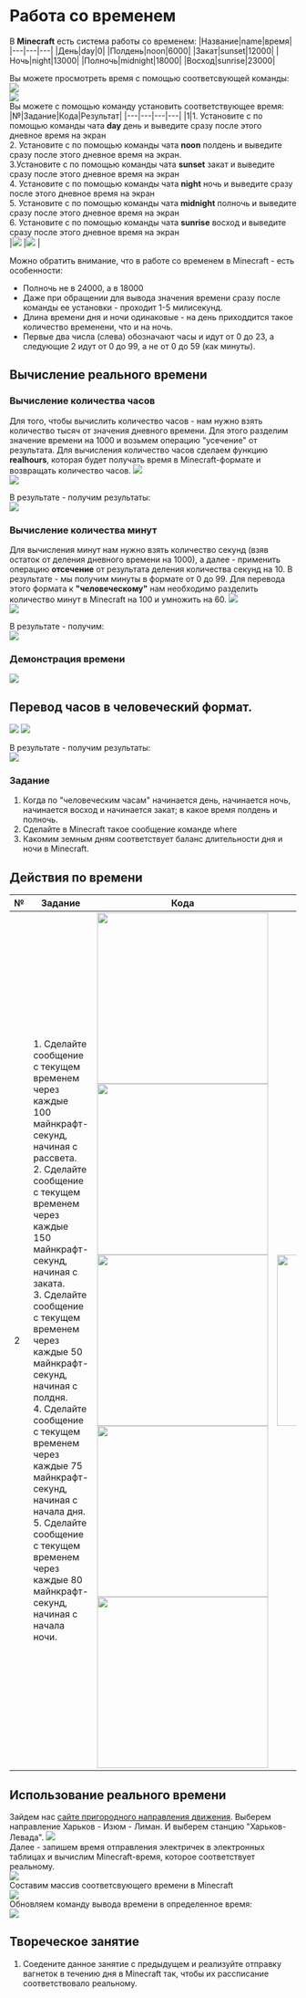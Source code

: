# Работа со временем
В **Minecraft** есть система работы со временем:
|Название|name|время|
|---|---|---|
|День|day|0|
|Полдень|noon|6000|	
|Закат|sunset‌|12000|
|Ночь|night|13000|
|Полночь|midnight|18000|
|Восход|sunrise‌|23000|
		
Вы можете просмотреть время с помощью соответсвующей команды:  
<img src = "img/time01.png">  
<img src = "img/time02.png">  
Вы можете с помощью команду установить соответствующее время:  
|№|Задание|Кода|Результат|
|---|---|---|---|
|1|1. Установите с по помощью команды чата **day** день и выведите сразу после этого дневное время на экран<br> 2. Установите с по помощью команды чата **noon** полдень и выведите сразу после этого дневное время на экран. <br> 3.Установите с по помощью команды чата **sunset‌** закат и выведите сразу после этого дневное время на экран<br>  4. Установите с по помощью команды чата **night** ночь и выведите сразу после этого дневное время на экран<br>5. Установите с по помощью команды чата **midnight** полночь и выведите сразу после этого дневное время на экран<br>  6. Установите с по помощью команды чата **sunrise‌** восход и выведите сразу после этого дневное время на экран<br> |<img src = "img/day01.png">  |<img src = "img/day02.png"> |


Можно обратить внимание, что в работе со временем в Minecraft - есть особенности: 
* Полночь не в 24000, а в 18000 
* Даже при обращении для вывода значения времени сразу после команды ее установки - проходит 1-5 милисекунд.
* Длина времени дня и ночи одинаковые - на день приходдится такое количество временени, что и на ночь.
* Первые два числа (слева) обозначают часы и идут от 0 до 23, а следующие 2 идут от 0 до 99, а не от 0 до 59 (как минуты).

## Вычисление реального времени
### Вычисление количества часов
Для того, чтобы вычислить количество часов - нам нужно взять количество тысяч от значения дневного времени. Для этого разделим значение времени на 1000 и возьмем операцию "усечение" от результата. Для вычисления количество часов сделаем функцию **realhours**, которая будет получать время в Minecraft-формате и возвращать количество часов.
<img src = "img/realhours01.png">  
<img src = "img/realhours02.png">  
  
В результате - получим результаты:  
<img src = "img/realhours03.png">  

### Вычисление количества минут
Для вычисления минут нам нужно взять количество секунд (взяв остаток от деления дневного времени на 1000), а далее - применить операцию **отсечение** от результата деления количества секунд на 10. В результате - мы получим минуты в формате от 0 до 99. Для перевода этого формата к **"человеческому"** нам необходимо разделить количество минут в Minecraft на 100 и умножить на 60.
<img src = "img/realminutes01.png">  
<img src = "img/realminutes02.png">  
  
В результате - получим:  
<img src = "img/realminutes03.png">  

### Демонстрация времени

<img src = "img/realtime01.png">  

## Перевод часов в человеческий формат.

<img src = "img/daytime01.png">  
<img src = "img/daytime02.png">  
  
В результате - получим результаты:  
<img src = "img/daytime03.png">  

### Задание
1. Когда по "человеческим часам" начинается день, начинается ночь, начинается восход и начинается закат; в какое время полдень и полночь. 
2. Сделайте в Minecraft такое сообщение команде where
3. Какомим земным дням соответствует баланс длительности дня и ночи в Minecraft.

## Действия по времени

|№|Задание|Кода|Результат|
|---|---|---|---|
|2|1. Сделайте сообщение с текущем временем через каждые 100 майнкрафт-секунд, начиная с рассвета.<br>2. Сделайте сообщение с текущем временем через каждые 150 майнкрафт-секунд, начиная с заката.<br> 3. Сделайте сообщение с текущем временем через каждые 50 майнкрафт-секунд, начиная с полдня. <br> 4. Сделайте сообщение с текущем временем через каждые 75 майнкрафт-секунд, начиная с начала дня. <br> 5. Сделайте сообщение с текущем временем через каждые 80 майнкрафт-секунд, начиная с начала ночи.|<img src = "img/timetable01.png" width = 300><br><img src = "img/timetable02.png" width = 300><br><img src = "img/timetable03.png" width = 300><br><img src = "img/timetable04.png" width = 300><br><img src = "img/timetable05.png" width = 300>|<img src = "img/timetable06.png" width = 300>|


## Использование реального времени
Зайдем нас <a href = "https://www.pz.gov.ua/prigorod">сайте пригородного направления движения</a>. Выберем направление Харьков - Изюм - Лиман. И выберем станцию "Харьков-Левада".
<img src = "img/realtimetable01.png">  
Далее - запишем время отправления электричек в электронных таблицах и вычислим Minecraft-время, которое соответствует реальному.  
<img src = "img/realtimetable02.png">   
Составим массив соответсвующего времени в Minecraft  
<img src = "img/realtimetable03.png">   
Обновляем команду вывода времени в определенное время:   
<img src = "img/realtimetable04.png">   


## Твореческое занятие
1. Соедените данное занятие с предыдущем и реализуйте отправку вагнеток в течению дня в Minecraft так, чтобы их рассписание соответствовало реальному.

